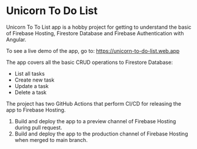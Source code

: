 # Unicorn To Do List

Unicorn To To List app is a hobby project for getting to understand the basic of Firebase Hosting, Firestore Database and Firebase Authentication with Angular.

To see a live demo of the app, go to: <a href="https://unicorn-to-do-list.web.app" target="_blank">https://unicorn-to-do-list.web.app</a>

The app covers all the basic CRUD operations to Firestore Database:

- List all tasks
- Create new task
- Update a task
- Delete a task

The project has two GitHub Actions that perform CI/CD for releasing the app to Firebase Hosting.

1. Build and deploy the app to a preview channel of Firebase Hosting during pull request.
2. Build and deploy the app to the production channel of Firebase Hosting when merged to main branch.
